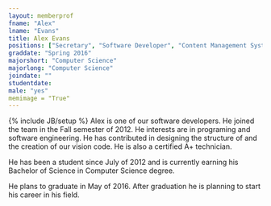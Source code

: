 ```yaml
---
layout: memberprof
fname: "Alex"
lname: "Evans"
title: Alex Evans
positions: ["Secretary", "Software Developer", "Content Management System Researcher"]
graddate: "Spring 2016" 
majorshort: "Computer Science"
majorlong: "Computer Science"
joindate: ""
studentdate: 
male: "yes"
memimage = "True"
---
```

{% include JB/setup %}
Alex is one of our software developers. He joined the team in the Fall semester of 2012. He interests are in programing and software engineering. He has contributed in designing the structure of and the creation of our vision code. He is also a certified A+ technician.

He has been a student since July of 2012 and is currently earning his Bachelor of Science in Computer Science degree.

He plans to graduate in May of 2016. After graduation he is planning to start his career in his field.
